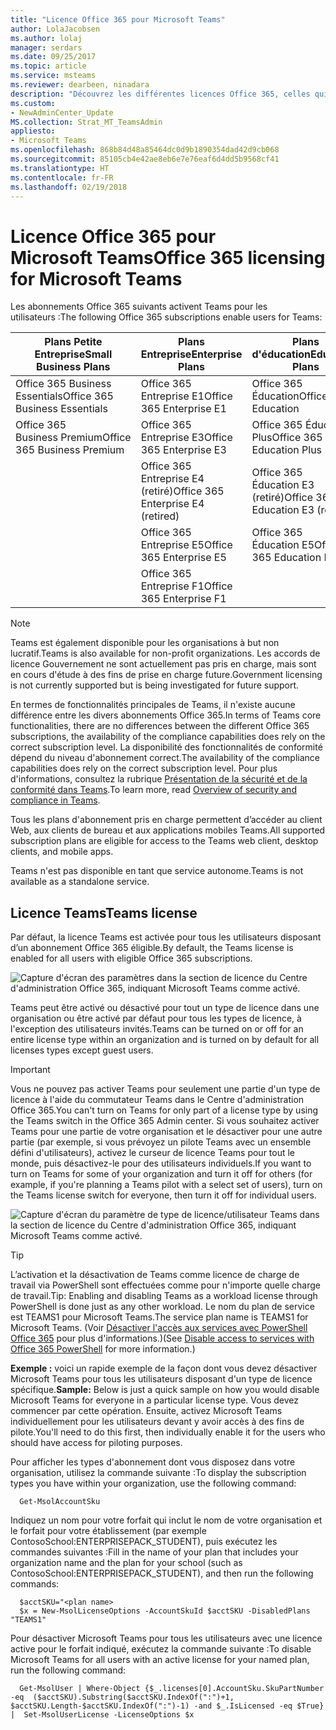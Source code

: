 ```yaml
---
title: "Licence Office 365 pour Microsoft Teams"
author: LolaJacobsen
ms.author: lolaj
manager: serdars
ms.date: 09/25/2017
ms.topic: article
ms.service: msteams
ms.reviewer: dearbeen, ninadara
description: "Découvrez les différentes licences Office 365, celles qui activent Microsoft Teams pour les utilisateurs et comment les activer et les désactiver."
ms.custom:
- NewAdminCenter_Update
MS.collection: Strat_MT_TeamsAdmin
appliesto:
- Microsoft Teams
ms.openlocfilehash: 868b84d48a85464dc0d9b1890354dad42d9cb068
ms.sourcegitcommit: 85105cb4e42ae8eb6e7e76eaf6d4dd5b9568cf41
ms.translationtype: HT
ms.contentlocale: fr-FR
ms.lasthandoff: 02/19/2018
---
```

<a name="office-365-licensing-for-microsoft-teams"></a><span data-ttu-id="bd73e-103">Licence Office 365 pour Microsoft Teams</span><span class="sxs-lookup"><span data-stu-id="bd73e-103">Office 365 licensing for Microsoft Teams</span></span>
========================================

<span data-ttu-id="bd73e-104">Les abonnements Office 365 suivants activent Teams pour les utilisateurs :</span><span class="sxs-lookup"><span data-stu-id="bd73e-104">The following Office 365 subscriptions enable users for Teams:</span></span>

|<span data-ttu-id="bd73e-105">Plans Petite Entreprise</span><span class="sxs-lookup"><span data-stu-id="bd73e-105">Small Business Plans</span></span>  |<span data-ttu-id="bd73e-106">Plans Entreprise</span><span class="sxs-lookup"><span data-stu-id="bd73e-106">Enterprise Plans</span></span>  |<span data-ttu-id="bd73e-107">Plans d'éducation</span><span class="sxs-lookup"><span data-stu-id="bd73e-107">Education Plans</span></span>  |
|---------|---------|---------|
|<span data-ttu-id="bd73e-108">Office 365 Business Essentials</span><span class="sxs-lookup"><span data-stu-id="bd73e-108">Office 365 Business Essentials</span></span>     |<span data-ttu-id="bd73e-109">Office 365 Entreprise E1</span><span class="sxs-lookup"><span data-stu-id="bd73e-109">Office 365 Enterprise E1</span></span>         |<span data-ttu-id="bd73e-110">Office 365 Éducation</span><span class="sxs-lookup"><span data-stu-id="bd73e-110">Office 365 Education</span></span>         |
|<span data-ttu-id="bd73e-111">Office 365 Business Premium</span><span class="sxs-lookup"><span data-stu-id="bd73e-111">Office 365 Business Premium</span></span>     |<span data-ttu-id="bd73e-112">Office 365 Entreprise E3</span><span class="sxs-lookup"><span data-stu-id="bd73e-112">Office 365 Enterprise E3</span></span>         |<span data-ttu-id="bd73e-113">Office 365 Éducation Plus</span><span class="sxs-lookup"><span data-stu-id="bd73e-113">Office 365 Education Plus</span></span>         |
|     |<span data-ttu-id="bd73e-114">Office 365 Entreprise E4 (retiré)</span><span class="sxs-lookup"><span data-stu-id="bd73e-114">Office 365 Enterprise E4 (retired)</span></span>         |<span data-ttu-id="bd73e-115">Office 365 Éducation E3 (retiré)</span><span class="sxs-lookup"><span data-stu-id="bd73e-115">Office 365 Education E3 (retired)</span></span>         |
|     |<span data-ttu-id="bd73e-116">Office 365 Entreprise E5</span><span class="sxs-lookup"><span data-stu-id="bd73e-116">Office 365 Enterprise E5</span></span>         |<span data-ttu-id="bd73e-117">Office 365 Éducation E5</span><span class="sxs-lookup"><span data-stu-id="bd73e-117">Office 365 Education E5</span></span>   
      |<span data-ttu-id="bd73e-118">Office 365 Entreprise F1</span><span class="sxs-lookup"><span data-stu-id="bd73e-118">Office 365 Enterprise F1</span></span> |  |

> [!NOTE]
> <span data-ttu-id="bd73e-119">Teams est également disponible pour les organisations à but non lucratif.</span><span class="sxs-lookup"><span data-stu-id="bd73e-119">Teams is also available for non-profit organizations.</span></span> <span data-ttu-id="bd73e-120">Les accords de licence Gouvernement ne sont actuellement pas pris en charge, mais sont en cours d'étude à des fins de prise en charge future.</span><span class="sxs-lookup"><span data-stu-id="bd73e-120">Government licensing is not currently supported but is being investigated for future support.</span></span>
        


<span data-ttu-id="bd73e-121">En termes de fonctionnalités principales de Teams, il n'existe aucune différence entre les divers abonnements Office 365.</span><span class="sxs-lookup"><span data-stu-id="bd73e-121">In terms of Teams core functionalities, there are no differences between the different Office 365 subscriptions, the availability of the compliance capabilities does rely on the correct subscription level.</span></span> <span data-ttu-id="bd73e-122">La disponibilité des fonctionnalités de conformité dépend du niveau d'abonnement correct.</span><span class="sxs-lookup"><span data-stu-id="bd73e-122">The availability of the compliance capabilities does rely on the correct subscription level.</span></span> <span data-ttu-id="bd73e-123">Pour plus d'informations, consultez la rubrique [Présentation de la sécurité et de la conformité dans Teams](security-compliance-overview.md).</span><span class="sxs-lookup"><span data-stu-id="bd73e-123">To learn more, read [Overview of security and compliance in Teams](security-compliance-overview.md).</span></span>

<span data-ttu-id="bd73e-124">Tous les plans d'abonnement pris en charge permettent d’accéder au client Web, aux clients de bureau et aux applications mobiles Teams.</span><span class="sxs-lookup"><span data-stu-id="bd73e-124">All supported subscription plans are eligible for access to the Teams web client, desktop clients, and mobile apps.</span></span>

<span data-ttu-id="bd73e-125">Teams n'est pas disponible en tant que service autonome.</span><span class="sxs-lookup"><span data-stu-id="bd73e-125">Teams is not available as a standalone service.</span></span>

<a name="teams-license"></a><span data-ttu-id="bd73e-126">Licence Teams</span><span class="sxs-lookup"><span data-stu-id="bd73e-126">Teams license</span></span>
-------------

<span data-ttu-id="bd73e-127">Par défaut, la licence Teams est activée pour tous les utilisateurs disposant d’un abonnement Office 365 éligible.</span><span class="sxs-lookup"><span data-stu-id="bd73e-127">By default, the Teams license is enabled for all users with eligible Office 365 subscriptions.</span></span>

![Capture d'écran des paramètres dans la section de licence du Centre d'administration Office 365, indiquant Microsoft Teams comme activé.](media/Understand_Office_365_Licensing__for_Microsoft_Teams_image2.png)


<span data-ttu-id="bd73e-129">Teams peut être activé ou désactivé pour tout un type de licence dans une organisation ou être activé par défaut pour tous les types de licence, à l'exception des utilisateurs invités.</span><span class="sxs-lookup"><span data-stu-id="bd73e-129">Teams can be turned on or off for an entire license type within an organization and is turned on by default for all licenses types except guest users.</span></span>

> [!IMPORTANT]
> <span data-ttu-id="bd73e-130">Vous ne pouvez pas activer Teams pour seulement une partie d'un type de licence à l'aide du commutateur Teams dans le Centre d'administration Office 365.</span><span class="sxs-lookup"><span data-stu-id="bd73e-130">You can't turn on Teams for only part of a license type by using the Teams switch in the Office 365 Admin center.</span></span> <span data-ttu-id="bd73e-131">Si vous souhaitez activer Teams pour une partie de votre organisation et le désactiver pour une autre partie (par exemple, si vous prévoyez un pilote Teams avec un ensemble défini d'utilisateurs), activez le curseur de licence Teams pour tout le monde, puis désactivez-le pour des utilisateurs individuels.</span><span class="sxs-lookup"><span data-stu-id="bd73e-131">If you want to turn on Teams for some of your organization and turn it off for others (for example, if you're planning a Teams pilot with a select set of users), turn on the Teams license switch for everyone, then turn it off for individual users.</span></span>

![Capture d'écran du paramètre de type de licence/utilisateur Teams dans la section de licence du Centre d'administration Office 365, indiquant Microsoft Teams comme activé.](media/Understand_Office_365_Licensing__for_Microsoft_Teams_image3.png)


> [!TIP]
> <span data-ttu-id="bd73e-133">L’activation et la désactivation de Teams comme licence de charge de travail via PowerShell sont effectuées comme pour n'importe quelle charge de travail.</span><span class="sxs-lookup"><span data-stu-id="bd73e-133">Tip:   Enabling and disabling Teams as a workload license through PowerShell is done just as any other workload.</span></span> <span data-ttu-id="bd73e-134">Le nom du plan de service est TEAMS1 pour Microsoft Teams.</span><span class="sxs-lookup"><span data-stu-id="bd73e-134">The service plan name is TEAMS1 for Microsoft Teams.</span></span> <span data-ttu-id="bd73e-135">(Voir [Désactiver l'accès aux services avec PowerShell Office 365](https://docs.microsoft.com/office365/enterprise/powershell/disable-access-to-services-with-office-365-powershell) pour plus d'informations.)</span><span class="sxs-lookup"><span data-stu-id="bd73e-135">(See [Disable access to services with Office 365 PowerShell](https://docs.microsoft.com/office365/enterprise/powershell/disable-access-to-services-with-office-365-powershell) for more information.)</span></span>

<span data-ttu-id="bd73e-136">**Exemple :** voici un rapide exemple de la façon dont vous devez désactiver Microsoft Teams pour tous les utilisateurs disposant d'un type de licence spécifique.</span><span class="sxs-lookup"><span data-stu-id="bd73e-136">**Sample:** Below is just a quick sample on how you would disable Microsoft Teams for everyone in a particular license type.</span></span> <span data-ttu-id="bd73e-137">Vous devez commencer par cette opération. Ensuite, activez Microsoft Teams individuellement pour les utilisateurs devant y avoir accès à des fins de pilote.</span><span class="sxs-lookup"><span data-stu-id="bd73e-137">You'll need to do this first, then individually enable it for the users who should have access for piloting purposes.</span></span>

<span data-ttu-id="bd73e-138">Pour afficher les types d'abonnement dont vous disposez dans votre organisation, utilisez la commande suivante :</span><span class="sxs-lookup"><span data-stu-id="bd73e-138">To display the subscription types you have within your organization, use the following command:</span></span>

      Get-MsolAccountSku

<span data-ttu-id="bd73e-139">Indiquez un nom pour votre forfait qui inclut le nom de votre organisation et le forfait pour votre établissement (par exemple ContosoSchool:ENTERPRISEPACK_STUDENT), puis exécutez les commandes suivantes :</span><span class="sxs-lookup"><span data-stu-id="bd73e-139">Fill in the name of your plan that includes your organization name and the plan for your school (such as ContosoSchool:ENTERPRISEPACK_STUDENT), and then run the following commands:</span></span>

      $acctSKU="<plan name>
      $x = New-MsolLicenseOptions -AccountSkuId $acctSKU -DisabledPlans "TEAMS1"
<span data-ttu-id="bd73e-140">Pour désactiver Microsoft Teams pour tous les utilisateurs avec une licence active pour le forfait indiqué, exécutez la commande suivante :</span><span class="sxs-lookup"><span data-stu-id="bd73e-140">To disable Microsoft Teams for all users with an active license for your named plan, run the following command:</span></span>

      Get-MsolUser | Where-Object {$_.licenses[0].AccountSku.SkuPartNumber -eq  ($acctSKU).Substring($acctSKU.IndexOf(":")+1,  $acctSKU.Length-$acctSKU.IndexOf(":")-1) -and $_.IsLicensed -eq $True} |  Set-MsolUserLicense -LicenseOptions $x